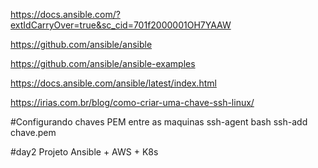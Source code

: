 https://docs.ansible.com/?extIdCarryOver=true&sc_cid=701f2000001OH7YAAW

https://github.com/ansible/ansible

https://github.com/ansible/ansible-examples

https://docs.ansible.com/ansible/latest/index.html

https://irias.com.br/blog/como-criar-uma-chave-ssh-linux/

#Configurando chaves PEM entre as maquinas
ssh-agent bash
ssh-add chave.pem

#day2
Projeto Ansible + AWS + K8s
